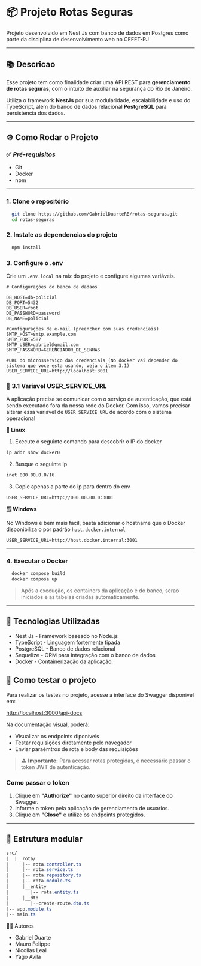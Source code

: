 # 📦 Projeto Rotas Seguras

Projeto desenvolvido em Nest Js com banco de dados em Postgres como parte da disciplina de desenvolvimento web no CEFET-RJ

---

## 📚 Descricao

Esse projeto tem como finalidade criar uma API REST para **gerenciamento de rotas seguras**, com o intuito de auxiliar na segurança do Rio de Janeiro.

Utiliza o framework **NestJs** por sua modularidade, escalabilidade e uso do TypeScript, além do banco de dados relacional **PostgreSQL** para persistencia dos dados.

---

## ⚙️ Como Rodar o Projeto

### ✅ *Pré-requisitos*
- Git
- Docker
- npm

---

### 1. Clone o repositório

```bash
  git clone https://github.com/GabrielDuarteRB/rotas-seguras.git
  cd rotas-seguras
```

### 2. Instale as dependencias do projeto

```bash
  npm install
```

### 3. Configure o .env

Crie um `.env.local` na raiz do projeto e configure algumas variáveis.

```env
# Configurações do banco de dadaos

DB_HOST=db-policial
DB_PORT=5432
DB_USER=root
DB_PASSWORD=password
DB_NAME=policial

#Configurações de e-mail (preencher com suas credenciais)
SMTP_HOST=smtp.example.com
SMTP_PORT=587
SMTP_USER=gabriel@gmail.com
SMTP_PASSWORD=GERENCIADOR_DE_SENHAS

#URL do microsserviço das credenciais (No docker vai depender do sistema que voce esta usando, veja o item 3.1)
USER_SERVICE_URL=http://localhost:3001
```

### 🔗 3.1 Variavel USER_SERVICE_URL

A aplicação precisa se comunicar com o serviço de autenticação, que está sendo executado fora da nossa rede do Docker. Com isso, vamos precisar alterar essa variavel de `USER_SERVICE_URL` de acordo com o sistema operacional

**🐧 Linux**

1. Execute o seguinte comando para descobrir o IP do docker

```bash
ip addr show docker0
```

2. Busque o seguinte ip

```bash
inet 000.00.0.0/16
```

3. Copie apenas a parte do ip para dentro do env

```env
USER_SERVICE_URL=http://000.00.00.0:3001
```

**🪟 Windows**

No Windows é bem mais facil, basta adicionar o hostname que o Docker disponibiliza o por padrão `host.docker.internal`

```env
USER_SERVICE_URL=http://host.docker.internal:3001
```

---

### 4. Executar o Docker

```bash
  docker compose build
  docker compose up
```

> Após a execução, os containers da aplicação e do banco, serao iniciados e as tabelas criadas automaticamente.

---

## 🚀 Tecnologias Utilizadas

- Nest Js - Framework baseado no Node.js
- TypeScript - Linguagem fortemente tipada
- PostgreSQL - Banco de dados relacional
- Sequelize - ORM para integração com o banco de dados
- Docker - Containerização da aplicação.

## 🧪 Como testar o projeto

Para realizar os testes no projeto, acesse a interface do Swagger disponivel em:

[http://localhost:3000/api-docs](http://localhost:3000/api-docs)

Na documentação visual, poderá:

- Visualizar os endpoints diponíveis
- Testar requisições diretamente pelo navegador
- Enviar paraêmtros de rota e body das requisições

> ⚠️ **Importante:** Para acessar rotas protegidas, é necessário passar o token JWT de autenticação.

### Como passar o token

1. Clique em **"Authorize"** no canto superior direito da interface do Swagger.
2. Informe o token pela aplicação de gerenciamento de usuarios.
3. Clique em **"Close"** e utilize os endpoints protegidos.

---

## 📁 Estrutura modular

``` css
src/
|  |__rota/
|     |-- rota.controller.ts
|     |-- rota.service.ts
|     |-- rota.repository.ts
|     |-- rota.module.ts
|     |__entity
|        |-- rota.entity.ts
|     |__dto
|        |--create-route.dto.ts
|-- app.module.ts
|-- main.ts
```

👨‍💻 Autores

- Gabriel Duarte
- Mauro Felippe
- Nicollas Leal
- Yago Avila
